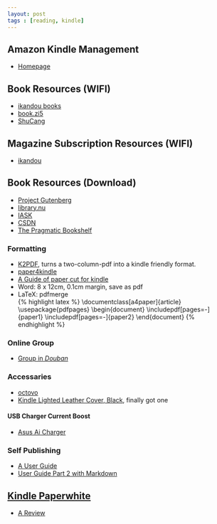 ```yaml
---
layout: post
tags : [reading, kindle]
---
```


## Amazon Kindle Management

+ [Homepage](https://www.amazon.com/gp/digital/fiona/manage?ie=UTF8&ref_=sa_menu_myk3&#All)

## Book Resources (WIFI)

+ [ikandou books](http://ikandou.com)    
+ [book.zi5](http://book.zi5.me)    
+ [ShuCang](http://shucang.org/web)

## Magazine Subscription Resources (WIFI)

+ [ikandou](http://ikandou.com/popular)

## Book Resources (Download)

+ [Project Gutenberg](http://www.gutenberg.org/)    
+ [library.nu](http://library.nu/)    
+ [IASK](http://ishare.iask.sina.com.cn/)    
+ [CSDN](http://download.csdn.net/)   
+ [The Pragmatic Bookshelf](http://pragprog.com/titles)    

### Formatting

+ [K2PDF](http://www.willus.com/k2pdfopt/), turns a two-column-pdf into a kindle friendly format.    
+ [paper4kindle](http://gatherlight.info/blog/?p=1638#comment-183)    
+ [A Guide of paper cut for kindle](http://note1day.com/2012/01/briss-pdfscissors-pdfill-pdfcrop/)    
+ Word: 8 x 12cm, 0.1cm margin, save as pdf    
+ LaTeX: pdfmerge    
{% highlight latex %}
\documentclass[a4paper]{article}
\usepackage{pdfpages}
\begin{document}
\includepdf[pages=-]{paper1}
\includepdf[pages=-]{paper2}
\end{document}
{% endhighlight %}

### Online Group

+ [Group in _Douban_](http://www.douban.com/group/ereading/)

### Accessaries

+ [octovo](http://www.octovo.com/)
+ [Kindle Lighted Leather Cover, Black](http://www.amazon.com/gp/product/B003DZ165W), finally got one

#### USB Charger Current Boost

+ [Asus Ai Charger](http://event.asus.com/mb/2010/ai_charger/)

### Self Publishing

+ [A User Guide](http://www.bit-101.com/blog/?p=3475)    
+ [User Guide Part 2 with Markdown](http://www.bit-101.com/blog/?p=3502)    

## [Kindle Paperwhite](http://www.amazon.com/gp/product/B008GEKXUO)

+ [A Review](http://www.chiphell.com/thread-581727-1-1.html)
